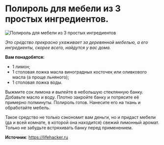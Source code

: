 # Полироль для мебели из 3 простых ингредиентов.

![Полироль для мебели из 3 простых ингредиентов](/images/Houseworks/Master/Woodmaster/polirol_old_mebel.jpg 'Полироль для мебели из 3 простых ингредиентов')

_Это средство прекрасно ухаживает за деревянной мебелью, а его ингредиенты, скорее всего, найдутся у вас дома._

**Вам понадобятся:**

- 1 лимон;
- 1 столовая ложка масла виноградных косточек или оливкового масла (а проще льняного);
- 1 столовая ложка воды.

Выжмите сок лимона и вылейте в небольшую стеклянную банку. Добавьте масло и воду. Плотно закройте банку и потрясите её примерно полминуты. Полироль готов. Нанесите его на ткань и обработайте мебель.

Такое средство не только сэкономит вам деньги, но и придаст мебели (да и всей комнате, в которой она находится) свежий лимонный аромат. Только не забудьте встряхивать банку перед применением.

**Источник**: https://lifehacker.ru
